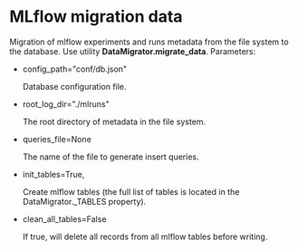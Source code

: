 # MLflow migration data
Migration of  mlflow experiments and runs metadata from the file system to the database.
Use utility **DataMigrator.migrate_data**.
Parameters:
* config_path="conf/db.json"

  Database configuration file.
  

* root_log_dir="./mlruns"

  The root directory of metadata in the file system.


* queries_file=None

  The name of the file to generate insert queries.


* init_tables=True, 

    Create mlflow tables (the full list of tables is located in the DataMigrator._TABLES property).


* clean_all_tables=False

    If true, will delete all records from all mlflow tables before writing.